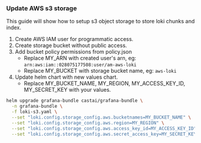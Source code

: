 ### Update AWS s3 storage

This guide will show how to setup s3 object storage to store loki chunks and index.

1. Create AWS IAM user for programmatic access.
2. Create storage bucket without public access.
3. Add bucket policy permissions from policy.json
   * Replace MY_ARN with created user's arn, eg: `arn:aws:iam::028075177508:user/am-aws-loki`
   * Replace MY_BUCKET with storage bucket name, eg: `aws-loki` 
4. Update helm chart with new values chart.
   * Replace MY_BUCKET_NAME, MY_REGION, MY_ACCESS_KEY_ID, MY_SECRET_KEY with your values.

```sh
helm upgrade grafana-bundle castai/grafana-bundle \
  -n grafana-bundle \
  -f loki-s3.yaml \
  --set "loki.config.storage_config.aws.bucketnames=MY_BUCKET_NAME" \
  --set "loki.config.storage_config.aws.region=MY_REGION" \
  --set "loki.config.storage_config.aws.access_key_id=MY_ACCESS_KEY_ID" \
  --set "loki.config.storage_config.aws.secret_access_key=MY_SECRET_KEY"
```
